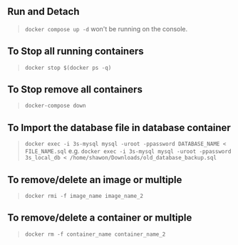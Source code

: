 ## Run and Detach

>`docker compose up -d` won't be running on the console.

## To Stop all running containers

>`docker stop $(docker ps -q)`

## To Stop remove all containers

>`docker-compose down`

## To Import the database file in database container

>`docker exec -i 3s-mysql mysql -uroot -ppassword DATABASE_NAME < FILE_NAME.sql`
e.g. `docker exec -i 3s-mysql mysql -uroot -ppassword 3s_local_db < /home/shawon/Downloads/old_database_backup.sql`

## To remove/delete an image or multiple

>`docker rmi -f image_name image_name_2`

## To remove/delete a container or multiple

>`docker rm -f container_name container_name_2`

